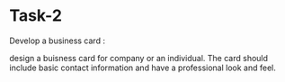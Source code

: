 # Task-2
Develop a business card :

design a buisness card for company or
an individual. The card should include
basic contact information and have a
professional look and feel.
